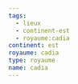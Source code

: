 ```yaml
---
tags:
  - lieux
  - continent-est
  - royaume:cadia
continent: est
royaume: cadia
type: royaume
name: cadia
---
```


